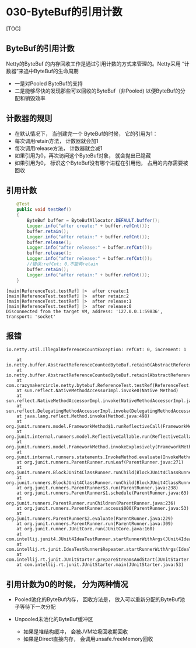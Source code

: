 # 030-ByteBuf的引用计数

[TOC]

## ByteBuf的引用计数

Netty的ByteBuf 的内存回收工作是通过引用计数的方式来管理的。Netty采用 “计数器”来追中ByteBuf的生命周期

- 一是对Pooled ByteBuf的支持
- 二是能够尽快的发现那些可以回收的ByteBuf（非Pooled) 以便ByteBuf的分配和销毁效率

## 计数器的规则

- 在默认情况下， 当创建完一个 ByteBuf的时候， 它的引用为1： 
- 每次调用retain方法， 计数器就会加1
- 每次调用release方法， 计数器就会减1
- 如果引用为0，再次访问这个ByteBuf对象， 就会抛出已隐藏
- 如果引用为0， 标识这个ByteBuf没有哪个进程在引用他， 占用的内存需要被回收

## 引用计数

```java
    @Test
    public void testRef()
    {
        ByteBuf buffer = ByteBufAllocator.DEFAULT.buffer();
        Logger.info("after create:" + buffer.refCnt());
        buffer.retain();
        Logger.info("after retain:" + buffer.refCnt());
        buffer.release();
        Logger.info("after release:" + buffer.refCnt());
        buffer.release();
        Logger.info("after release:" + buffer.refCnt());
        //错误:refCnt: 0,不能再retain
        buffer.retain();
        Logger.info("after retain:" + buffer.refCnt());
    }
```

```
[main|ReferenceTest.testRef] |>  after create:1 
[main|ReferenceTest.testRef] |>  after retain:2 
[main|ReferenceTest.testRef] |>  after release:1 
[main|ReferenceTest.testRef] |>  after release:0 
Disconnected from the target VM, address: '127.0.0.1:59836', transport: 'socket'
```

## 报错

```
io.netty.util.IllegalReferenceCountException: refCnt: 0, increment: 1

	at io.netty.buffer.AbstractReferenceCountedByteBuf.retain0(AbstractReferenceCountedByteBuf.java:90)
	at io.netty.buffer.AbstractReferenceCountedByteBuf.retain(AbstractReferenceCountedByteBuf.java:77)
	at com.crazymakercircle.netty.bytebuf.ReferenceTest.testRef(ReferenceTest.java:28)
	at sun.reflect.NativeMethodAccessorImpl.invoke0(Native Method)
	at sun.reflect.NativeMethodAccessorImpl.invoke(NativeMethodAccessorImpl.java:62)
	at sun.reflect.DelegatingMethodAccessorImpl.invoke(DelegatingMethodAccessorImpl.java:43)
	at java.lang.reflect.Method.invoke(Method.java:498)
	at org.junit.runners.model.FrameworkMethod$1.runReflectiveCall(FrameworkMethod.java:47)
	at org.junit.internal.runners.model.ReflectiveCallable.run(ReflectiveCallable.java:12)
	at org.junit.runners.model.FrameworkMethod.invokeExplosively(FrameworkMethod.java:44)
	at org.junit.internal.runners.statements.InvokeMethod.evaluate(InvokeMethod.java:17)
	at org.junit.runners.ParentRunner.runLeaf(ParentRunner.java:271)
	at org.junit.runners.BlockJUnit4ClassRunner.runChild(BlockJUnit4ClassRunner.java:70)
	at org.junit.runners.BlockJUnit4ClassRunner.runChild(BlockJUnit4ClassRunner.java:50)
	at org.junit.runners.ParentRunner$3.run(ParentRunner.java:238)
	at org.junit.runners.ParentRunner$1.schedule(ParentRunner.java:63)
	at org.junit.runners.ParentRunner.runChildren(ParentRunner.java:236)
	at org.junit.runners.ParentRunner.access$000(ParentRunner.java:53)
	at org.junit.runners.ParentRunner$2.evaluate(ParentRunner.java:229)
	at org.junit.runners.ParentRunner.run(ParentRunner.java:309)
	at org.junit.runner.JUnitCore.run(JUnitCore.java:160)
	at com.intellij.junit4.JUnit4IdeaTestRunner.startRunnerWithArgs(JUnit4IdeaTestRunner.java:69)
	at com.intellij.rt.junit.IdeaTestRunner$Repeater.startRunnerWithArgs(IdeaTestRunner.java:33)
	at com.intellij.rt.junit.JUnitStarter.prepareStreamsAndStart(JUnitStarter.java:220)
	at com.intellij.rt.junit.JUnitStarter.main(JUnitStarter.java:53)

```

## 引用计数为0的时候， 分为两种情况

- Pooled池化的ByteBuf内存， 回收方法是， 放入可以重新分配的ByteBuf池子等待下一次分配

- Unpooled未池化的ByteBuf缓冲区

  - 如果是堆结构缓冲， 会被JVM垃圾回收期回收
  - 如果是Direct直接内存， 会调用unsafe.freeMemory回收

  